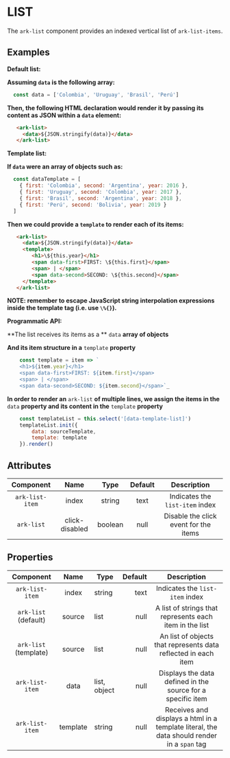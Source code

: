 LIST
====

The ``ark-list`` component provides an indexed vertical
list of ``ark-list-items``.


Examples
--------

**Default list:**

**Assuming ``data`` is the following array:**

```javascript
  const data = ['Colombia', 'Uruguay', 'Brasil', 'Perú']
```

**Then, the following HTML declaration would render it by passing its content
as JSON within a ``data`` element:**

```html
   <ark-list>
     <data>${JSON.stringify(data)}</data>
   </ark-list>
```

**Template list:**

**If ``data`` were an array of objects such as:**

```javascript
  const dataTemplate = [
    { first: 'Colombia', second: 'Argentina', year: 2016 },
    { first: 'Uruguay', second: 'Colombia', year: 2017 },
    { first: 'Brasil', second: 'Argentina', year: 2018 },
    { first: 'Perú', second: 'Bolivia', year: 2019 }
  ]
```

**Then we could provide a ``template`` to render each of its items:**

```html
   <ark-list>
     <data>${JSON.stringify(data)}</data>
     <template>
        <h1>\${this.year}</h1>
        <span data-first>FIRST: \${this.first}</span>
        <span> | </span>
        <span data-second>SECOND: \${this.second}</span>
     </template>
   </ark-list>
```

**NOTE: remember to escape JavaScript string interpolation expressions
inside the template tag (i.e. use ``\%{}``).**


**Programmatic API:**

**The list receives its items as a ** ``data`` **array of objects**

**And its item structure in a** ``template`` **property**

``` javascript
    const template = item => `
    <h1>${item.year}</h1>
    <span data-first>FIRST: ${item.first}</span>
    <span> | </span>
    <span data-second>SECOND: ${item.second}</span>`_
```

**In order to render an** ``ark-list`` **of multiple lines, we assign the
items in the** ``data`` **property and its content in
the** ``template`` **property**

``` javascript
    const templateList = this.select('[data-template-list]')
    templateList.init({
        data: sourceTemplate,
        template: template
    }).render()
```

Attributes
----------

|     Component     |      Name      |  Type   | Default |              Description              |
| :---------------: | :------------: | :-----: | :-----: | :-----------------------------------: |
| ``ark-list-item`` |     index      | string  |  text   |   Indicates the ``list-item`` index   |
|   ``ark-list``    | click-disabled | boolean |  null   | Disable the click event for the items |


Properties
----------

|        Component        |   Name   |     Type     | Default |                                         Description                                          |
| :---------------------: | :------: | ------------ | ------: | :------------------------------------------------------------------------------------------: |
|    ``ark-list-item``    |  index   | string       |    text |                              Indicates the ``list-item`` index                               |
| ``ark-list`` (default)  |  source  | list         |    null |                   A list of strings that represents each item in the list                    |
| ``ark-list`` (template) |  source  | list         |    null |                An list of objects that represents data reflected in each item                |
|    ``ark-list-item``    |   data   | list, object |    null |                 Displays the data defined in the source for a specific item                  |
|    ``ark-list-item``    | template | string       |    null | Receives and displays a html in a template literal, the data should render in a ``span`` tag |
